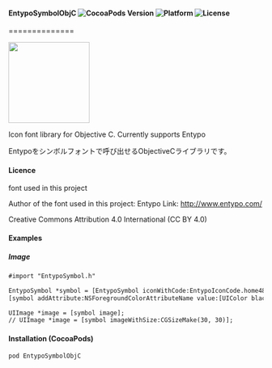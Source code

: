 #### EntypoSymbolObjC ![CocoaPods Version](https://img.shields.io/cocoapods/v/EntypoSymbolObjC.svg?style=flat) ![Platform](https://img.shields.io/cocoapods/p/EntypoSymbol.svg?style=flat) ![License](https://img.shields.io/cocoapods/l/EntypoSymbolObjC.svg?style=flat)
==============

<img src="https://s3.amazonaws.com/cocoacontrols_production/uploads/control_image/image/6377/_____.png" width="160px">

Icon font library for Objective C. Currently supports Entypo

Entypoをシンボルフォントで呼び出せるObjectiveCライブラリです。

#### Licence
font used in this project

Author of the font used in this  project: Entypo
Link: http://www.entypo.com/

Creative Commons Attribution 4.0 International (CC BY 4.0)

#### Examples

##### Image

```html
#import "EntypoSymbol.h"

EntypoSymbol *symbol = [EntypoSymbol iconWithCode:EntypoIconCode.home48px fontSize:30.f];
[symbol addAttribute:NSForegroundColorAttributeName value:[UIColor blackColor]];

UIImage *image = [symbol image];
// UIImage *image = [symbol imageWithSize:CGSizeMake(30, 30)];
```

#### Installation (CocoaPods)
`pod EntypoSymbolObjC`
